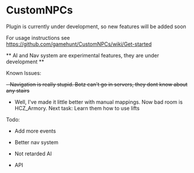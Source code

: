 # CustomNPCs
Plugin is currently under development, so new features will be added soon

For usage instructions see https://github.com/gamehunt/CustomNPCs/wiki/Get-started

** AI and Nav system are experimental features, they are under development **

Known Issues:

 ~~- Navigation is really stupid. Botz can't go in servers, they dont know about any stairs~~
 - Well, I've made it little better with manual mappings. Now bad room is HCZ_Armory. Next task: Learn them how to use lifts

Todo:

- Add more events

- Better nav system

- Not retarded AI

- API
